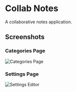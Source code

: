 # Collab Notes

A collaborative notes application.

## Screenshots

### Categories Page
![Categories Page](assets/category.png)

### Settings Page
![Settings Editor](assets/settings.png)
